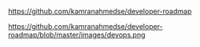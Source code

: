 https://github.com/kamranahmedse/developer-roadmap

https://github.com/kamranahmedse/developer-roadmap/blob/master/images/devops.png